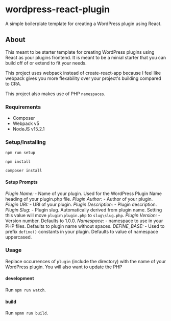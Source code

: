 # wordpress-react-plugin

A simple boilerplate template for creating a WordPress plugin using React.

## About

This meant to be starter template for creating WordPress plugins using React as your plugins frontend. It is meant to be a minial starter that you can build off of or extend to fit your needs.

This project uses webpack instead of create-react-app because I feel like webpack gives you more flexability over your project's building compared to CRA.

This project also makes use of PHP `namespaces`.

### Requirements

- Composer
- Webpack v5
- NodeJS v15.2.1

### Setup/Installing

`npm run setup`

`npm install`

`composer install`

#### Setup Prompts

_Plugin Name:_ - Name of your plugin. Used for the WordPress Plugin Name heading of your plugin.php file.
_Plugin Author:_ - Author of your plugin.
_Plugin URI:_ - URI of your plugin.
_Plugin Description:_ - Plugin description.
_Plugin Slug:_ - Plugin slug. Automatically derived from plugin name. Setting this value will move `plugin\plugin.php` to `slug\slug.php`.
_Plugin Version:_ - Version number. Defaults to 1.0.0.
_Namespace:_ - namespace to use in your PHP files. Defaults to plugin name without spaces.
_DEFINE_BASE:_ - Used to prefix `define()` constants in your plugin. Defaults to value of namespace uppercased.

### Usage

Replace occurrences of `plugin` (include the directory) with the name of your WordPress plugin. You will also want to update the PHP

#### development

Run `npm run watch`.

#### build

Run `npmm run build`.
